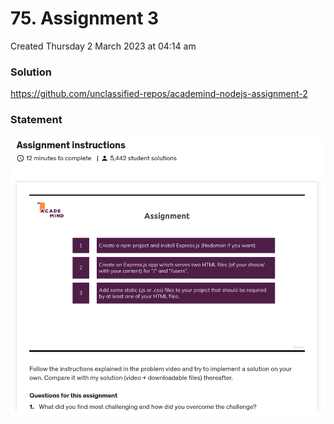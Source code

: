 # 75. Assignment 3
Created Thursday 2 March 2023 at 04:14 am

### Solution
https://github.com/unclassified-repos/academind-nodejs-assignment-2

### Statement
![](../../../../assets/75_Assignment_3-image-1.png)
